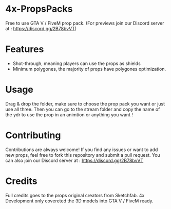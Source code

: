 # 4x-PropsPacks
Free to use GTA V / FiveM prop pack. (For previews join our Discord server at : https://discord.gg/2B78bvVT)

# Features
- Shot-through, meaning players can use the props as shields
- Minimum polygones, the majority of props have polygones optimization.

# Usage
Drag & drop the folder, make sure to choose the prop pack you want or just use all three. Then you can go to the stream folder and copy the name of the ydr to use the prop in an animtion or anything you want !

# Contributing
Contributions are always welcome! If you find any issues or want to add new props, feel free to fork this repository and submit a pull request. You can also join our Discord server at : https://discord.gg/2B78bvVT

# Credits
Full credits goes to the props original creators from Sketchfab. 4x Development only covereted the 3D models into GTA V / FiveM ready.
